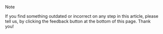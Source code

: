 
> [!NOTE]
> If you find something outdated or incorrect on any step in this article, please tell us, by clicking the feedback button at the bottom of this page. Thank you!

